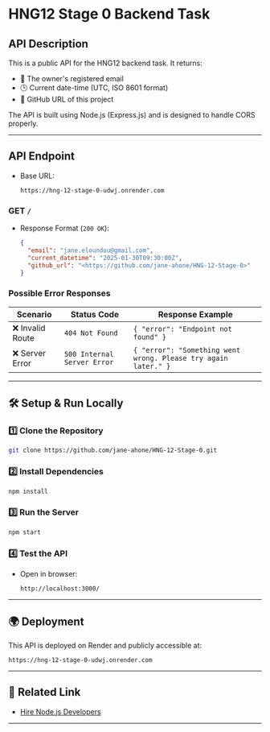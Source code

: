 # HNG12 Stage 0 Backend Task

## API Description

This is a public API for the HNG12 backend task. It returns:

- 📧 The owner's registered email
- 🕒 Current date-time (UTC, ISO 8601 format)
- 🔗 GitHub URL of this project

The API is built using Node.js (Express.js) and is designed to handle CORS properly.

---

## API Endpoint

- Base URL:
  ```
  https://hng-12-stage-0-udwj.onrender.com
  ```

### GET `/`

- Response Format (`200 OK`):
  ```json
  {
    "email": "jane.eloundou@gmail.com",
    "current_datetime": "2025-01-30T09:30:00Z",
    "github_url": "<https://github.com/jane-ahone/HNG-12-Stage-0>"
  }
  ```

### Possible Error Responses

| Scenario         | Status Code                 | Response Example                                               |
| ---------------- | --------------------------- | -------------------------------------------------------------- |
| ❌ Invalid Route | `404 Not Found`             | `{ "error": "Endpoint not found" }`                            |
| ❌ Server Error  | `500 Internal Server Error` | `{ "error": "Something went wrong. Please try again later." }` |

---

## 🛠 Setup & Run Locally

### 1️⃣ Clone the Repository

```bash
git clone https://github.com/jane-ahone/HNG-12-Stage-0.git
```

### 2️⃣ Install Dependencies

```bash
npm install
```

### 3️⃣ Run the Server

```bash
npm start
```

### 4️⃣ Test the API

- Open in browser:
  ```
  http://localhost:3000/
  ```

---

## 🌍 Deployment

This API is deployed on Render and publicly accessible at:

```
https://hng-12-stage-0-udwj.onrender.com
```

---

## 🔗 Related Link

- [Hire Node.js Developers](https://hng.tech/hire/nodejs-developers)

---
